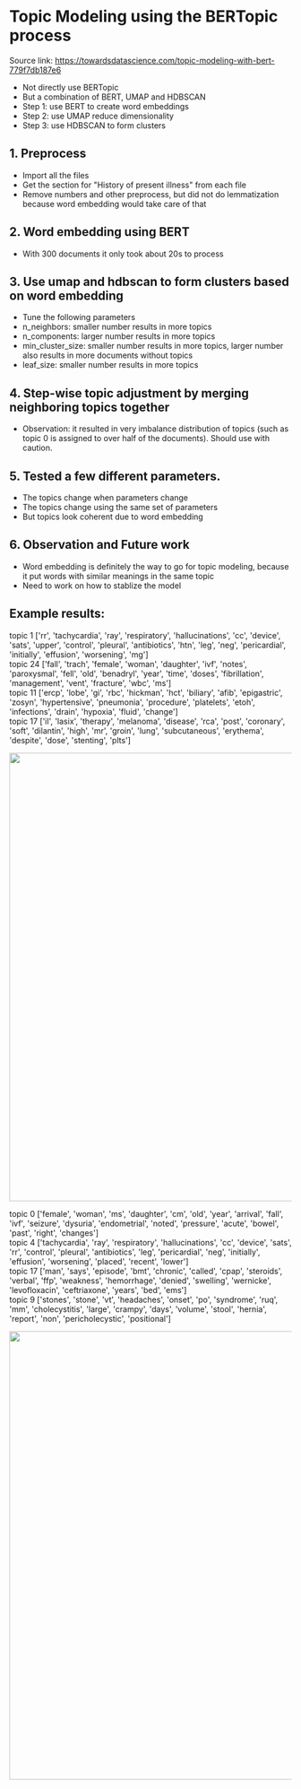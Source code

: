 # Topic Modeling using the BERTopic process
Source link: https://towardsdatascience.com/topic-modeling-with-bert-779f7db187e6

* Not directly use BERTopic
* But a combination of BERT, UMAP and HDBSCAN
* Step 1: use BERT to create word embeddings
* Step 2: use UMAP reduce dimensionality
* Step 3: use HDBSCAN to form clusters

## 1. Preprocess
* Import all the files
* Get the section for "History of present illness" from each file
* Remove numbers and other preprocess, but did not do lemmatization because word embedding would take care of that

## 2. Word embedding using BERT
* With 300 documents it only took about 20s to process

## 3. Use umap and hdbscan to form clusters based on word embedding
* Tune the following parameters 
* n_neighbors: smaller number results in more topics
* n_components: larger number results in more topics
* min_cluster_size: smaller number results in more topics, larger number also results in more documents without topics
* leaf_size: smaller number results in more topics

## 4. Step-wise topic adjustment by merging neighboring topics together
* Observation: it resulted in very imbalance distribution of topics (such as topic 0 is assigned to over half of the documents). Should use with caution.

## 5. Tested a few different parameters.
* The topics change when parameters change
* The topics change using the same set of parameters
* But topics look coherent due to word embedding

## 6. Observation and Future work
* Word embedding is definitely the way to go for topic modeling, because it put words with similar meanings in the same topic
* Need to work on how to stablize the model

## Example results:
topic 1
['rr', 'tachycardia', 'ray', 'respiratory', 'hallucinations', 'cc', 'device', 'sats', 'upper', 'control', 'pleural', 'antibiotics', 'htn', 'leg', 'neg', 'pericardial', 'initially', 'effusion', 'worsening', 'mg']  
topic 24
['fall', 'trach', 'female', 'woman', 'daughter', 'ivf', 'notes', 'paroxysmal', 'fell', 'old', 'benadryl', 'year', 'time', 'doses', 'fibrillation', 'management', 'vent', 'fracture', 'wbc', 'ms']  
topic 11
['ercp', 'lobe', 'gi', 'rbc', 'hickman', 'hct', 'biliary', 'afib', 'epigastric', 'zosyn', 'hypertensive', 'pneumonia', 'procedure', 'platelets', 'etoh', 'infections', 'drain', 'hypoxia', 'fluid', 'change']  
topic 17
['il', 'lasix', 'therapy', 'melanoma', 'disease', 'rca', 'post', 'coronary', 'soft', 'dilantin', 'high', 'mr', 'groin', 'lung', 'subcutaneous', 'erythema', 'despite', 'dose', 'stenting', 'plts']  

<img src = "https://github.com/sindhri/topic_modeling/blob/main/img/model14.png" width = "800">


topic 0
['female', 'woman', 'ms', 'daughter', 'cm', 'old', 'year', 'arrival', 'fall', 'ivf', 'seizure', 'dysuria', 'endometrial', 'noted', 'pressure', 'acute', 'bowel', 'past', 'right', 'changes']  
topic 4
['tachycardia', 'ray', 'respiratory', 'hallucinations', 'cc', 'device', 'sats', 'rr', 'control', 'pleural', 'antibiotics', 'leg', 'pericardial', 'neg', 'initially', 'effusion', 'worsening', 'placed', 'recent', 'lower']  
topic 17
['man', 'says', 'episode', 'bmt', 'chronic', 'called', 'cpap', 'steroids', 'verbal', 'ffp', 'weakness', 'hemorrhage', 'denied', 'swelling', 'wernicke', 'levofloxacin', 'ceftriaxone', 'years', 'bed', 'ems']  
topic 9
['stones', 'stone', 'vt', 'headaches', 'onset', 'po', 'syndrome', 'ruq', 'mm', 'cholecystitis', 'large', 'crampy', 'days', 'volume', 'stool', 'hernia', 'report', 'non', 'pericholecystic', 'positional']  

<img src = "https://github.com/sindhri/topic_modeling/blob/main/img/model15.png" width = "800">
